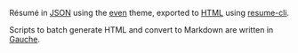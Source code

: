 Résumé in [JSON](https://jsonresume.org/) using the [even](https://github.com/rbardini/jsonresume-theme-even) theme, exported to [HTML](http://philipchu.com) using [resume-cli](https://github.com/jsonresume/resume-cli).

Scripts to batch generate HTML and convert to Markdown are written in [Gauche](https://practical-scheme.net/gauche/).
